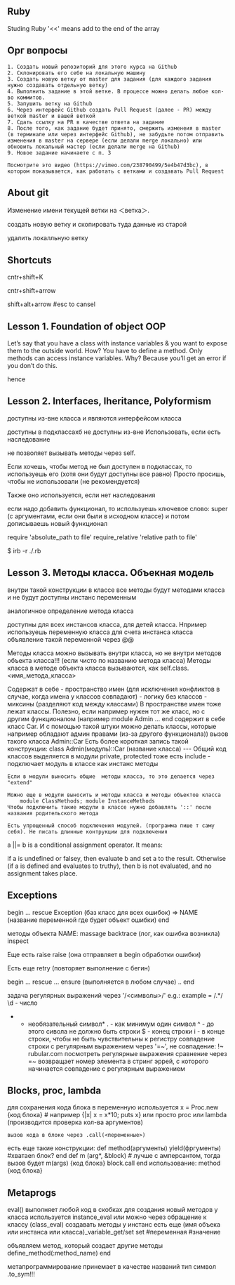 ## Ruby
Studing Ruby
'<<' means add to the end of the array

## Орг вопросы

<!-- По любым орг. вопросам можете писать на friends@thinknetica.com, а по техническим задавать вопросы в чате своим наставникам или на встречах. -->

<!-- И еще один важный момент: При повторной сдаче задания после проверки и исправления замечаний, необходимо сдавать задание как новый ответ, а не как комментарий к пердыдущему ответу. Только в этом случае наставники увидят ваше задание в системе и смогут его принять/отклонить. -->

<!-- Курс "Основы Ruby" (срок прохождения - 6 недель)
    Курс "Основы Rails" (срок прохождения - 9 недель)
    Курс "Продвинутый Rails" (срок прохождения - 10 недель) -->

<!-- На первом блоке, который начнется сегодня, наставником у вас будет Анатолий Куричев (ник в телеграме: @matrosso). -->

<!-- Все задания должны оформляться как Pull Request на Github, чтобы это сделать вам нужно:-->

    1. Создать новый репозиторий для этого курса на Github
    2. Склонировать его себе на локальную машину
    3. Создать новую ветку от master для задания (для каждого задания нужно создавать отдельную ветку)
    4. Выполнить задание в этой ветке. В процессе можно делать любое кол-во коммитов.
    5. Запушить ветку на Github
    6. Через интерфейс Github создать Pull Request (далее - PR) между веткой master и вашей веткой
    7. Сдать ссылку на PR в качестве ответа на задание
    8. После того, как задание будет принято, смержить изменеия в master (в терминале или через интерфейс Github), не забудьте потом отправить изменения в master на сервере (если делали merge локально) или обновить локальный мастер (если делали merge на Github)
    9. Новое задание начинаете с п. 3
    
    Посмотрите это видео (https://vimeo.com/238790499/5e4b47d3bc), в котором показывается, как работать с ветками и создавать Pull Request 

## About git
<!-- git branch -m <branch> -->
Изменение имени текущей ветки на ＜ветка＞.
<!-- git checkout -b <new_branch>  <old_branch> -->
создать новую ветку и скопировать туда данные из старой
<!-- git branch -d <branch-name> -->
удалить локалльную ветку

## Shortcuts

<!-- delete line -->
cntr+shift+K 
<!-- copy line up or down -->
cntr+shift+arrow 
<!-- Add cursor up/down -->
shift+alt+arrow #esc to cansel

## Lesson 1. Foundation of object OOP

Let’s say that you have a class with instance variables & you want to expose them to the outside world.
How?
You have to define a method.
Only methods can access instance variables.
Why?
Because you’ll get an error if you don’t do this.

hence

<!-- attr_reader, attr_writer, attr_acessor -->
## Lesson 2. Interfaces, Iheritance, Polyformism

<!-- key word: public -->
доступны из-вне класса и являются интерфейсом класса
<!-- key word: protected -->
доступны в подклассахб не доступны из-вне
Использовать, если есть наследование
<!-- key word: private -->
не позволяет вызывать методы через self.

Если хочешь, чтобы метод не был доступен в подклассах, то используешь его (хотя они будут доступны все равно)
Просто просишь, чтобы не использовали (не рекомендуется)

Также оно используется, если нет наследования
<!-- Частичное изменение функционала у класса -->
если надо добавить функционал, то используешь ключевое слово:
super (c аргументами, если они были в исходном классе)
и потом дописываешь новый функционал
<!-- Подключение классов в файлах -->
require 'absolute_path to file'
require_relative 'relative path to file'
<!-- Подгружать файлы в irb -->
 $ irb -r ./<file>.rb

## Lesson 3. Методы класса. Объекная модель
<!-- class << self ... end -->
внутри такой конструкции в классе все методы будут методами класса и не будут доступны инстанс переменным
<!-- def self.<method_name> ... end -->
аналогичное определение метода класса
<!-- переменная класса -->
доступны для всех инстансов класса, для детей класса. Нпример используешь переменную класса для счета инстанса класса
объявление такой переменной через @@
<!-- Методы класса. Вызов -->
Методы класса можно вызывать внутри класса, но не внутри методов объекта класса!!! (если чисто по названию метода класса)
Методы класса в методе объекта класса вызываются, как 
self.class.<имя_метода_класса>
<!-- Модули класса -->
Содержат в себе
    - пространство имен (для исключения конфликтов в случае, когда имена у классов совпадают)
    - логику без классов
    - миксины (разделяют код между классами)
    <!-- Пространство имен -->
    В пространстве имен тоже лежат классы. Полезно, если например нужен тот же класс, но с другим функционалом
    (например module Admin ... end содержит в себе класс Car. И с помощью такой штуки можно делать классы, которые например обладают админ правами (из-за другого функционала))
    вызов такого класса Admin::Car
    Есть более короткая запись такой конструкции: class Admin(модуль)::Car (название класса)
    <!-- Хранилище логики -->
    ---
    <!-- Миксины -->
    Общий код классов выделяется в модули
    private, protected тоже есть
    include <name> - подключает модуль в классе как инстанс методы

    Если в модули выносить общие  методы класса, то это делается через "extend"

    Можно еще в модули выносить и методы класса и методы объектов класса
        module ClassMethods; module InstanceMethods 
    Чтобы подключить такие модули в классе нужно добавлять '::' после названия родительского метода
    
    Есть упрощенный способ подключения модулей. (программа пише т саму себя). Не писать длинные контрукции для подключения 
<!-- Условный оператор ||= -->
a ||= b is a conditional assignment operator. It means:

if a is undefined or falsey, then evaluate b and set a to the result.
Otherwise (if a is defined and evaluates to truthy), then b is not evaluated, and no assignment takes place.

## Exceptions 

begin
...
rescue Exception (баз класс для всех ошибок) => NAME (название переменной где будет объект ошибки)
end

методы объекта NAME:
massage
backtrace (лог, как ошибка возникла)
inspect

Еще есть raise
    raise <ErrorName> (она отправляет в begin обработки ошибки)

Есть еще retry (повторяет выполнение с бегин)

begin
...
rescue
...
ensure (выполняется в любом случае)
..
end

<!-- Для валидаций данных: -->
задача регулярных выражений через '/<символы>/'
e.g.: example = /.*/
\d - число
* - необязательный символ*
. - как минимум один символ
^ - до этого сивола не должно быть строки
$ - конец строки
i - в конце строки, чтобы не быть чувствительны к регистру
совпадение строки с регулярным выражением через  '=~', не совпадение: !~
rubular.com посмотреть регулярные выражения
сравнение через =~ возвращает номер элемента в стринг эррей, с которого начинается совпадение с регулярным выражением

## Blocks, proc, lambda

для сохранения кода блока в переменную используется
    x = Proc.new {код блока} # например {|x| x = x*10; puts x}
    или просто proc
    или lambda (производится проверка кол-ва аргументов)

    вызов кода в блоке через .call(<переменные>)

есть еще такие конструкции:
    def method(аргументы)
        yield(фргументы) #хватаеn блок?
    end
    def m (arg*, &block) # лучше с амперсантом, тогда вызов будет m(args) {код блока}
        block.call
    end
использование: method {код блока}

## Metaprogs

eval() выполняет любой код в скобках
для создания новый методов у класса используется instance_eval или можно через обращение к классу (class_eval) создавать методы у инстанс
есть еще (имя объека или инстанса или класса)_variable_get/set
set #переменная #значение

объявляем метод, который создает другие методы
define_method(:method_name)
end

метапрограммирование принемает в качестве названий тип символ .to_sym!!!
